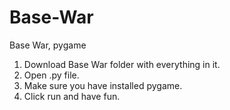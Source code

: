 # Base-War
Base War, pygame

1. Download Base War folder with everything in it.
2. Open .py file.
3. Make sure you have installed pygame.
4. Click run and have fun.
